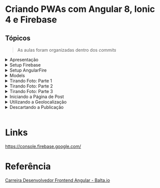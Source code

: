 # Criando PWAs com Angular 8, Ionic 4 e Firebase

## Tópicos

> As aulas foram organizadas dentro dos _commits_

<details><summary>Apresentação</summary>

<br>

</details>

<details><summary>Setup Firebase</summary>

<br>

https://console.firebase.google.com/

## Adicionar projeto

- Adicionar projeto **baltagram**
- Ativar o Google Analytics neste projeto? **Não**
- Criar projeto

## Web

- Registrar app **baltagram**
- Não configurar o **Firebase Hosting**
- Registrar app

```html
<script type="module">
  // Import the functions you need from the SDKs you need
  import { initializeApp } from "https://www.gstatic.com/firebasejs/9.6.10/firebase-app.js";
  // TODO: Add SDKs for Firebase products that you want to use
  // https://firebase.google.com/docs/web/setup#available-libraries

  // Your web app's Firebase configuration
  const firebaseConfig = {
    apiKey: "AIzaSyB97lNxa_8W6Ji4g6s_j8amt82WJQ5W6zw",
    authDomain: "baltagram-8998a.firebaseapp.com",
    projectId: "baltagram-8998a",
    storageBucket: "baltagram-8998a.appspot.com",
    messagingSenderId: "1032944191438",
    appId: "1:1032944191438:web:cd60510195eb9471980d9f",
  };

  // Initialize Firebase
  const app = initializeApp(firebaseConfig);
</script>
```

## Autenticação

Adicionar fornecedores

- Provedor nativo: E-mail/ senha > Ativar
- Outros provedores: Google > Ativar

## Database

Firestore Database

- Criar banco de dados
- Iniciar no modo teste

```json
rules_version = '2';
service cloud.firestore {
  match /databases/{database}/documents {
    match /{document=**} {
      allow read, write;
    }
  }
}
```

## Storage

```json
rules_version = '2';
service firebase.storage {
  match /b/{bucket}/o {
    match /{allPaths=**} {
      allow read, write;
    }
  }
}
```

- Publicar

</details>

<details><summary>Setup AngularFire</summary>

<br>

```ps
ionic start baltagram blank

npm install firebase @angular/fire --save
```

</details>

<details><summary>Models</summary>

<br>

</details>

<details><summary>Tirando Foto: Parte 1</summary>

<br>

```ps
ionic generate page pages/take-photo

ionic serve --lab
```

</details>

<details><summary>Tirando Foto: Parte 2</summary>

<br>

</details>

<details><summary>Tirando Foto: Parte 3</summary>

<br>

</details>

<details><summary>Iniciando a Página de Post</summary>

<br>

```ps
ionic generate page pages/post
```

</details>

<details><summary>Utilizando a Geolocalização</summary>

<br>

</details>

<details><summary>Descartando a Publicação</summary>

<br>

</details>

<br>

# Links

https://console.firebase.google.com/

# Referência

[Carreira Desenvolvedor Frontend Angular - Balta.io](https://balta.io/carreiras/desenvolvedor-frontend-angular)
